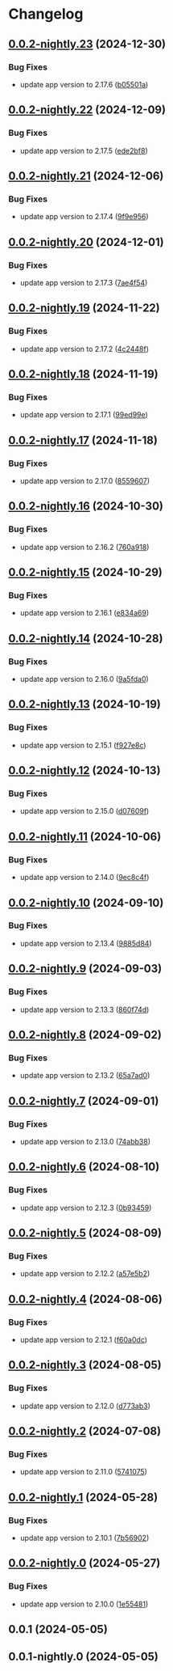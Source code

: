 # Changelog

## [0.0.2-nightly.23](https://gitlab.com/mmuenker/audiobookshelf-chart/compare/v0.0.2-nightly.22...v0.0.2-nightly.23) (2024-12-30)


### Bug Fixes

* update app version to 2.17.6 ([b05501a](https://gitlab.com/mmuenker/audiobookshelf-chart/commit/b05501ac81038c3a3dbf30a9c74072b1937bade1))

## [0.0.2-nightly.22](https://gitlab.com/mmuenker/audiobookshelf-chart/compare/v0.0.2-nightly.21...v0.0.2-nightly.22) (2024-12-09)


### Bug Fixes

* update app version to 2.17.5 ([ede2bf8](https://gitlab.com/mmuenker/audiobookshelf-chart/commit/ede2bf85bec359833c2bf1bcc5bff247af5bd860))

## [0.0.2-nightly.21](https://gitlab.com/mmuenker/audiobookshelf-chart/compare/v0.0.2-nightly.20...v0.0.2-nightly.21) (2024-12-06)


### Bug Fixes

* update app version to 2.17.4 ([9f9e956](https://gitlab.com/mmuenker/audiobookshelf-chart/commit/9f9e956b06fc55a2f35191f6296ea8766ff67b1e))

## [0.0.2-nightly.20](https://gitlab.com/mmuenker/audiobookshelf-chart/compare/v0.0.2-nightly.19...v0.0.2-nightly.20) (2024-12-01)


### Bug Fixes

* update app version to 2.17.3 ([7ae4f54](https://gitlab.com/mmuenker/audiobookshelf-chart/commit/7ae4f54f854ab87880ede3f13e0be3bc3b5a09e7))

## [0.0.2-nightly.19](https://gitlab.com/mmuenker/audiobookshelf-chart/compare/v0.0.2-nightly.18...v0.0.2-nightly.19) (2024-11-22)


### Bug Fixes

* update app version to 2.17.2 ([4c2448f](https://gitlab.com/mmuenker/audiobookshelf-chart/commit/4c2448f1ff40e3201a0f2f5cc65c46b8f4b1ef5b))

## [0.0.2-nightly.18](https://gitlab.com/mmuenker/audiobookshelf-chart/compare/v0.0.2-nightly.17...v0.0.2-nightly.18) (2024-11-19)


### Bug Fixes

* update app version to 2.17.1 ([99ed99e](https://gitlab.com/mmuenker/audiobookshelf-chart/commit/99ed99eafc798974e6229e2dc871655086d6a884))

## [0.0.2-nightly.17](https://gitlab.com/mmuenker/audiobookshelf-chart/compare/v0.0.2-nightly.16...v0.0.2-nightly.17) (2024-11-18)


### Bug Fixes

* update app version to 2.17.0 ([8559607](https://gitlab.com/mmuenker/audiobookshelf-chart/commit/855960789f0fd40cff1ecca69dd51c3ba789384e))

## [0.0.2-nightly.16](https://gitlab.com/mmuenker/audiobookshelf-chart/compare/v0.0.2-nightly.15...v0.0.2-nightly.16) (2024-10-30)


### Bug Fixes

* update app version to 2.16.2 ([760a918](https://gitlab.com/mmuenker/audiobookshelf-chart/commit/760a918afde0b1c85926efb7cc066e9c3bb86d2c))

## [0.0.2-nightly.15](https://gitlab.com/mmuenker/audiobookshelf-chart/compare/v0.0.2-nightly.14...v0.0.2-nightly.15) (2024-10-29)


### Bug Fixes

* update app version to 2.16.1 ([e834a69](https://gitlab.com/mmuenker/audiobookshelf-chart/commit/e834a69ebf543155daac48838cd496ef6750ff08))

## [0.0.2-nightly.14](https://gitlab.com/mmuenker/audiobookshelf-chart/compare/v0.0.2-nightly.13...v0.0.2-nightly.14) (2024-10-28)


### Bug Fixes

* update app version to 2.16.0 ([9a5fda0](https://gitlab.com/mmuenker/audiobookshelf-chart/commit/9a5fda050c900654abd6fa45907d3ad309510834))

## [0.0.2-nightly.13](https://gitlab.com/mmuenker/audiobookshelf-chart/compare/v0.0.2-nightly.12...v0.0.2-nightly.13) (2024-10-19)


### Bug Fixes

* update app version to 2.15.1 ([f927e8c](https://gitlab.com/mmuenker/audiobookshelf-chart/commit/f927e8cce841c82b7f15edd61d47f200caa628ad))

## [0.0.2-nightly.12](https://gitlab.com/mmuenker/audiobookshelf-chart/compare/v0.0.2-nightly.11...v0.0.2-nightly.12) (2024-10-13)


### Bug Fixes

* update app version to 2.15.0 ([d07609f](https://gitlab.com/mmuenker/audiobookshelf-chart/commit/d07609f9b0ce6a50707383994c025554017fb9c8))

## [0.0.2-nightly.11](https://gitlab.com/mmuenker/audiobookshelf-chart/compare/v0.0.2-nightly.10...v0.0.2-nightly.11) (2024-10-06)


### Bug Fixes

* update app version to 2.14.0 ([9ec8c4f](https://gitlab.com/mmuenker/audiobookshelf-chart/commit/9ec8c4f7013ac188ae2f6b4871a7e5f5bdd0dbf4))

## [0.0.2-nightly.10](https://gitlab.com/mmuenker/audiobookshelf-chart/compare/v0.0.2-nightly.9...v0.0.2-nightly.10) (2024-09-10)


### Bug Fixes

* update app version to 2.13.4 ([9885d84](https://gitlab.com/mmuenker/audiobookshelf-chart/commit/9885d847ca63680b859949e8e613106249e93c40))

## [0.0.2-nightly.9](https://gitlab.com/mmuenker/audiobookshelf-chart/compare/v0.0.2-nightly.8...v0.0.2-nightly.9) (2024-09-03)


### Bug Fixes

* update app version to 2.13.3 ([860f74d](https://gitlab.com/mmuenker/audiobookshelf-chart/commit/860f74dea84dd88ea5d39fdc621d448d4c37ef93))

## [0.0.2-nightly.8](https://gitlab.com/mmuenker/audiobookshelf-chart/compare/v0.0.2-nightly.7...v0.0.2-nightly.8) (2024-09-02)


### Bug Fixes

* update app version to 2.13.2 ([65a7ad0](https://gitlab.com/mmuenker/audiobookshelf-chart/commit/65a7ad0ede7f45eb5f9aae092e3b6b1ac16bfe1e))

## [0.0.2-nightly.7](https://gitlab.com/mmuenker/audiobookshelf-chart/compare/v0.0.2-nightly.6...v0.0.2-nightly.7) (2024-09-01)


### Bug Fixes

* update app version to 2.13.0 ([74abb38](https://gitlab.com/mmuenker/audiobookshelf-chart/commit/74abb388935ef6807bd0eff832696073dd3104c8))

## [0.0.2-nightly.6](https://gitlab.com/mmuenker/audiobookshelf-chart/compare/v0.0.2-nightly.5...v0.0.2-nightly.6) (2024-08-10)


### Bug Fixes

* update app version to 2.12.3 ([0b93459](https://gitlab.com/mmuenker/audiobookshelf-chart/commit/0b93459524e2447a65f1aee2aa68fd7e9c456561))

## [0.0.2-nightly.5](https://gitlab.com/mmuenker/audiobookshelf-chart/compare/v0.0.2-nightly.4...v0.0.2-nightly.5) (2024-08-09)


### Bug Fixes

* update app version to 2.12.2 ([a57e5b2](https://gitlab.com/mmuenker/audiobookshelf-chart/commit/a57e5b2bdf53b57c5d6b8dd39d503fd5e600336b))

## [0.0.2-nightly.4](https://gitlab.com/mmuenker/audiobookshelf-chart/compare/v0.0.2-nightly.3...v0.0.2-nightly.4) (2024-08-06)


### Bug Fixes

* update app version to 2.12.1 ([f60a0dc](https://gitlab.com/mmuenker/audiobookshelf-chart/commit/f60a0dc244b510d32874f9038fe32e4052c391c7))

## [0.0.2-nightly.3](https://gitlab.com/mmuenker/audiobookshelf-chart/compare/v0.0.2-nightly.2...v0.0.2-nightly.3) (2024-08-05)


### Bug Fixes

* update app version to 2.12.0 ([d773ab3](https://gitlab.com/mmuenker/audiobookshelf-chart/commit/d773ab3b1ac8db360f38746c28e5b87f5ed33034))

## [0.0.2-nightly.2](https://gitlab.com/mmuenker/audiobookshelf-chart/compare/v0.0.2-nightly.1...v0.0.2-nightly.2) (2024-07-08)


### Bug Fixes

* update app version to 2.11.0 ([5741075](https://gitlab.com/mmuenker/audiobookshelf-chart/commit/574107539bd52d1bc17efbdfba48c816aac5c925))

## [0.0.2-nightly.1](https://gitlab.com/mmuenker/audiobookshelf-chart/compare/v0.0.2-nightly.0...v0.0.2-nightly.1) (2024-05-28)


### Bug Fixes

* update app version to 2.10.1 ([7b56902](https://gitlab.com/mmuenker/audiobookshelf-chart/commit/7b569026a3386322f33c7fba135f63ce2d3f0efc))

## [0.0.2-nightly.0](https://gitlab.com/mmuenker/audiobookshelf-chart/compare/v0.0.1...v0.0.2-nightly.0) (2024-05-27)


### Bug Fixes

* update app version to 2.10.0 ([1e55481](https://gitlab.com/mmuenker/audiobookshelf-chart/commit/1e554813f4c53944564857beb97dde5536490915))

## 0.0.1 (2024-05-05)

## 0.0.1-nightly.0 (2024-05-05)

